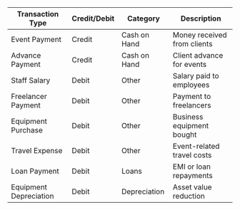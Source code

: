 | Transaction Type       | Credit/Debit | Category         | Description                     |
|------------------------|--------------|----------------|---------------------------------|
| Event Payment          | Credit       | Cash on Hand     | Money received from clients     |
| Advance Payment        | Credit       | Cash on Hand     | Client advance for events       |
| Staff Salary           | Debit        | Other            | Salary paid to employees        |
| Freelancer Payment     | Debit        | Other            | Payment to freelancers          |
| Equipment Purchase     | Debit        | Other            | Business equipment bought       |
| Travel Expense         | Debit        | Other            | Event-related travel costs      |
| Loan Payment           | Debit        | Loans            | EMI or loan repayments          |
| Equipment Depreciation | Debit        | Depreciation     | Asset value reduction           |
